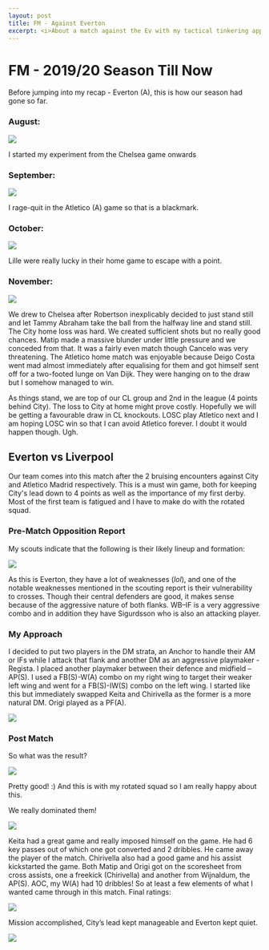```yaml
---
layout: post
title: FM - Against Everton
excerpt: <i>About a match against the Ev with my tactical tinkering approach</i>
---
```


# FM - 2019/20 Season Till Now

Before jumping into my recap - Everton (A), this is how our season had gone so far.

### August:

![](images/fm_till_nov2019/image1.png)

I started my experiment from the Chelsea game onwards

### September:

![](/images/fm_till_nov2019/image2.png)

I rage-quit in the Atletico (A) game so that is a blackmark. 

### October:

![](/images/fm_till_nov2019/image3.png)

Lille were really lucky in their home game to escape with a point.

### November:

![](/images/fm_till_nov2019/image4.png)

We drew to Chelsea after Robertson inexplicably decided to just stand still and let Tammy Abraham take the ball from the halfway line and stand still. The City home loss was hard. We created sufficient shots but no really good chances. Matip made a massive blunder under little pressure and we conceded from that. It was a fairly even match though Cancelo was very threatening. The Atletico home match was enjoyable because Deigo Costa went mad almost immediately after equalising for them and got himself sent off for a two-footed lunge on Van Dijk. They were hanging on to the draw but I somehow managed to win.

As things stand, we are top of our CL group and 2nd in the league (4 points behind City). The loss to City at home might prove costly. Hopefully we will be getting a favourable draw in CL knockouts. LOSC play Atletico next and I am hoping LOSC win so that I can avoid Atletico forever. I doubt it would happen though. Ugh. 

## Everton vs Liverpool
Our team comes into this match after the 2 bruising encounters against City and Atletico Madrid respectively. This is a must win game, both for keeping City's lead down to 4 points as well as the importance of my first derby. Most of the first team is fatigued and I have to make do with the rotated squad. 

### Pre-Match Opposition Report
My scouts indicate that the following is their likely lineup and formation:

![](/images/fm_till_nov2019/image5.png)

As this is Everton, they have a lot of weaknesses (*lol*), and one of the notable weaknesses mentioned in the scouting report is their vulnerability to crosses. Though their central defenders are good, it makes sense because of the aggressive nature of both flanks. WB–IF is a very aggressive combo and in addition they have Sigurdsson who is also an attacking player. 

### My Approach
I decided to put two players in the DM strata, an Anchor to handle their AM or IFs while I attack that flank and another DM as an aggressive playmaker - Regista. I placed another playmaker between their defence and midfield – AP(S). I used a FB(S)-W(A) combo on my right wing to target their weaker left wing and went for a FB(S)-IW(S) combo on the left wing.
I started like this but immediately swapped Keita and Chirivella as the former is a more natural DM. Origi played as a PF(A). 

![](/images/fm_till_nov2019/image6.png)

### Post Match
So what was the result?

![](/images/fm_till_nov2019/image7.png)

Pretty good! :) 
And this is with my rotated squad so I am really happy about this.

We really dominated them!

![](/images/fm_till_nov2019/image8.png)

Keita had a great game and really imposed himself on the game. He had 6 key passes out of which one got converted and 2 dribbles. He came away the player of the match. Chirivella also had a good game and his assist kickstarted the game. Both Matip and Origi got on the scoresheet from cross assists, one a freekick (Chirivella) and another from Wijnaldum, the AP(S).  AOC, my W(A) had 10 dribbles! So at least a few elements of what I wanted came through in this match. Final ratings:

![](/images/fm_till_nov2019/image9.png)

Mission accomplished, City’s lead kept manageable and Everton kept quiet.

![](/images/fm_till_nov2019/image10.jpeg)
